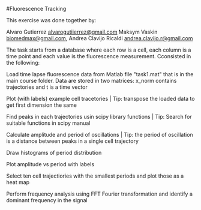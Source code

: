 #Fluorescence Tracking

This exercise was done together by:

Alvaro Gutierrez <alvarogutiierrez@gmail.com>
Maksym Vaskin <biomedmax@gmail.com>,
Andrea Clavijo Ricaldi <andrea.clavijo.r@gmail.com>

The task starts from a database where each row is a cell, each column is a time point and each value is the fluorescence measurement. Cconsisted in the following:

Load time lapse fluorescence data from Matlab file "task1.mat" that is in the main course folder. Data are stored in two matrices: x_norm contains trajectories and t is a time vector

Plot (with labels) example cell tracetories | Tip: transpose the loaded data to get first dimension the same

Find peaks in each trajectories usin scipy library functions | Tip: Search for suitable functions in scipy manual

Calculate amplitude and period of oscillations | Tip: the period of oscillation is a distance between peaks in a single cell trajectory

Draw histograms of period distribution

Plot amplitude vs period with labels

Select ten cell trajectiories with the smallest periods and plot those as a heat map

Perform frequency analysis using FFT Fourier transformation and identify a dominant frequency in the signal
